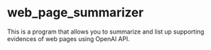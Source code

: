 # web_page_summarizer
This is a program that allows you to summarize and list up supporting evidences of web pages using OpenAI API. 